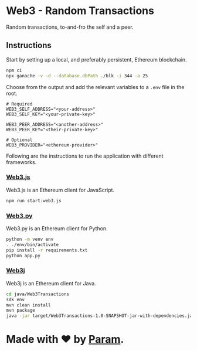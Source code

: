 # Web3 - Random Transactions
Random transactions, to-and-fro the self and a peer.

## Instructions
Start by setting up a local, and preferably persistent, Ethereum blockchain.
```bash
npm ci
npx ganache -v -d --database.dbPath ./blk -i 344 -a 25
```

Choose from the output and add the relevant variables to a `.env` file in the root.
```env
# Required
WEB3_SELF_ADDRESS="<your-address>"
WEB3_SELF_KEY="<your-private-key>"

WEB3_PEER_ADDRESS="<another-address>"
WEB3_PEER_KEY="<their-private-key>"

# Optional
WEB3_PROVIDER="<ethereum-provider>"
```

Following are the instructions to run the application with different frameworks.

### [Web3.js](https://web3js.readthedocs.io/)
Web3.js is an Ethereum client for JavaScript.
```bash
npm run start:web3.js
```

### [Web3.py](https://web3py.readthedocs.io/)
Web3.py is an Ethereum client for Python.
```bash
python -m venv env
. ./env/bin/activate
pip install -r requirements.txt
python app.py
```

### [Web3j](https://docs.web3j.io/)
Web3j is an Ethereum client for Java.
```bash
cd java/Web3Transactions
sdk env
mvn clean install
mvn package
java -jar target/Web3Transactions-1.0-SNAPSHOT-jar-with-dependencies.jar
```

# Made with ❤ by [Param](https://www.paramsid.com).